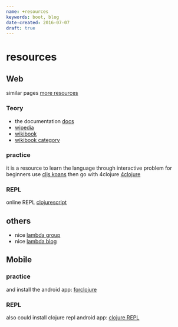 ```yaml
---
name: +resources
keywords: boot, blog
date-created: 2016-07-07
draft: true
---
```


# resources

## Web
similar pages
[more resources](https://clojurebridge.github.io/community-docs/docs/getting-started/resources/)

### Teory
- the documentation [docs](http://clojure-doc.org/)
- [wipedia](https://en.wikipedia.org/wiki/Clojure)
- [wikibook](https://en.wikibooks.org/wiki/Clojure_Programming)
- [wikibook category](https://en.wikibooks.org/wiki/Category:Clojure_Programming)

### practice
it is a resource to learn the language through interactive problem
for beginners use [cljs koans](http://clojurescriptkoans.com/)
then go with 4clojure [4clojure](https://www.4clojure.com/)

### REPL
online REPL
[clojurescript](http://www.clojurescript.io/)


## others
- nice [lambda group](https://github.com/Lambda-X)
- nice [lambda blog](http://lambdax.io/blog/index.html)


## Mobile

### practice
and install the android app:
[forclojure](https://play.google.com/store/apps/details?id=org.bytopia.foreclojure)

### REPL
also could install clojure repl android app:
[clojure REPL](https://play.google.com/store/apps/details?id=com.sattvik.clojure_repl)
